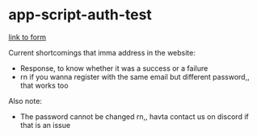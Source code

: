 # app-script-auth-test

[link to form](https://docs.google.com/spreadsheets/d/1fpcwrD0ygVERVTZVECtviDSYcKUHW9kTvWTAx9TL-ns/edit?usp=sharing)

Current shortcomings that imma address in the website:
- Response, to know whether it was a success or a failure
- rn if you wanna register with the same email but different password,, that works too

Also note:
- The password cannot be changed rn,, havta contact us on discord if that is an issue
